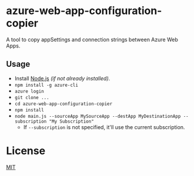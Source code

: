 # azure-web-app-configuration-copier

A tool to copy appSettings and connection strings between Azure Web Apps.

## Usage

- Install [Node.js](https://nodejs.org) *(if not already installed)*.
- `npm install -g azure-cli`
- `azure login`
- `git clone ...`
- `cd azure-web-app-configuration-copier`
- `npm install`
- `node main.js --sourceApp MySourceApp --destApp MyDestinationApp --subscription "My Subscription"`
  - If `--subscription` is not specified, it'll use the current subscription.

# License

[MIT](/LICENSE)
